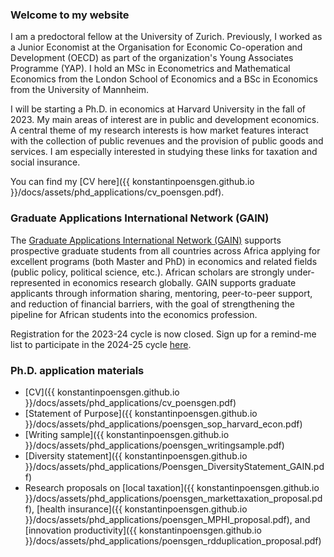### Welcome to my website

I am a predoctoral fellow at the University of Zurich. Previously, I worked as a Junior Economist at the Organisation for Economic Co-operation and Development (OECD) as part of the organization's Young Associates Programme (YAP). I hold an MSc in Econometrics and Mathematical Economics from the London School of Economics and a BSc in Economics from the University of Mannheim.

I will be starting a Ph.D. in economics at Harvard University in the fall of 2023. My main areas of interest are in public and development economics. A central theme of my research interests is how market features interact with the collection of public revenues and the provision of public goods and services. I am especially interested in studying these links for taxation and social insurance.

You can find my [CV here]({{ konstantinpoensgen.github.io }}/docs/assets/phd_applications/cv_poensgen.pdf).

### Graduate Applications International Network (GAIN)

The [Graduate Applications International Network (GAIN)](https://gain-network.net) supports prospective graduate students from all countries across Africa applying for excellent programs (both Master and PhD) in economics and related fields (public policy, political science, etc.). African scholars are strongly under-represented in economics research globally. GAIN supports graduate applicants through information sharing, mentoring, peer-to-peer support, and reduction of financial barriers, with the goal of strengthening the pipeline for African students into the economics profession.

Registration for the 2023-24 cycle is now closed. Sign up for a remind-me list to participate in the 2024-25 cycle [here](https://gain-network.net).

### Ph.D. application materials 

- [CV]({{ konstantinpoensgen.github.io }}/docs/assets/phd_applications/cv_poensgen.pdf)
- [Statement of Purpose]({{ konstantinpoensgen.github.io }}/docs/assets/phd_applications/poensgen_sop_harvard_econ.pdf)
- [Writing sample]({{ konstantinpoensgen.github.io }}/docs/assets/phd_applications/poensgen_writingsample.pdf)
- [Diversity statement]({{ konstantinpoensgen.github.io }}/docs/assets/phd_applications/Poensgen_DiversityStatement_GAIN.pdf)
- Research proposals on [local taxation]({{ konstantinpoensgen.github.io }}/docs/assets/phd_applications/poensgen_markettaxation_proposal.pdf), [health insurance]({{ konstantinpoensgen.github.io }}/docs/assets/phd_applications/poensgen_MPHI_proposal.pdf), and [innovation productivity]({{ konstantinpoensgen.github.io }}/docs/assets/phd_applications/poensgen_rdduplication_proposal.pdf)
